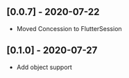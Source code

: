 ## [0.0.7] - 2020-07-22
* Moved Concession to FlutterSession

## [0.1.0] - 2020-07-27
* Add object support
